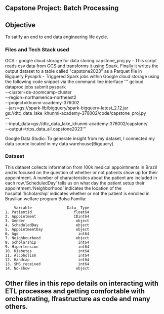 ## Capstone Project: Batch Processing

## Objective 
To satify an end to end data engineering life cycle.

### Files and Tech Stack used
GCS - google cloud storage for data storing
capstone_proj.py - This script reads csv data from GCS and transforms it using Spark. Finally it writes the output dataset to a table called "capstone2023" as a Parquet file in Bigquery
Pysaprk - Triggered Spark jobs within Google cloud storage using the following code snippet via the command line interface 
''' gcloud dataproc jobs submit pyspark \
    --cluster=de-zoomcamp-cluster \
    --region=northamerica-northeast2 \
    --project=khunmi-academy-376002 \
    --jars=gs://spark-lib/bigquery/spark-bigquery-latest_2.12.jar \
    gs://dtc_data_lake_khunmi-academy-376002/code/capstone_proj.py \
    -- \
        --input_data=gs://dtc_data_lake_khunmi-academy-376002/capstone/ \
        --output=trips_data_all.capstone2023'''

Google Data Studio: To generate insight from my dataset, I connected my data source located in my data warehouse(Bigquery).

### Dataset

This dataset collects information from 100k medical appointments in Brazil and is focused on the
question of whether or not patients show up for their appointment. A number of characteristics
about the patient are included in each row.‘ScheduledDay’ tells us on what day the patient setup their appointment.‘Neighborhood’ indicates the location of the hospital.‘Scholarship’ indicates whether or not the patient is enrolled in Brasilian welfare program Bolsa Família:

        Variable                Data_ Type
    1. PatientId                   float64
    2. Appointment                 IDint64
    3. Gender                       object
    4. ScheduledDay                 object
    5. AppointmentDay               object
    6. Age                           int64
    7. Neighbourhood                object
    8. Scholarship                   int64
    9. Hipertension                  int64
    10. Diabetes                     int64
    11. Alcoholism                   int64
    12. Handcap                      int64
    13. SMS_received                 int64
    14. No-show                     object



## Other files in this repo details on interacting with ETL processes and getting comfortable with orchestrating, Ifrastructure as code and many others.